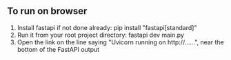 ## To run on browser

1. Install fastapi if not done already: pip install "fastapi[standard]"
3. Run it from your root project directory: fastapi dev main.py
4. Open the link on the line saying "Uvicorn running on http://......", near the bottom of the FastAPI output
